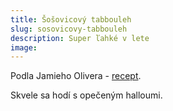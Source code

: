 ```yaml
---
title: Šošovicový tabbouleh
slug: sosovicovy-tabbouleh
description: Super ľahké v lete
image:
---
```


Podla Jamieho Olivera - [recept](https://www.jamieoliver.com/recipes/vegetables-recipes/lentil-tabbouleh/). 

Skvele sa hodí s opečeným halloumi. 


